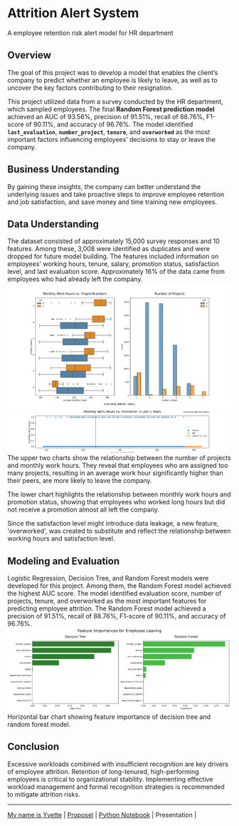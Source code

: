 # Attrition Alert System
A employee retention risk alert model for HR department

## Overview 
The goal of this project was to develop a model that enables the client’s company to predict whether an employee is likely to leave, as well as to uncover the key factors contributing to their resignation.

This project utilized data from a survey conducted by the HR department, which sampled employees. The final **Random Forest prediction model** achieved an AUC of 93.56%, precision of 91.51%, recall of 88.76%, F1-score of 90.11%, and accuracy of 96.76%. The model identified **`last_evaluation`**, **`number_project`**, **`tenure`**, and **`overworked`** as the most important factors influencing employees' decisions to stay or leave the company.

## Business Understanding 
By gaining these insights, the company can better understand the underlying issues and take proactive steps to improve employee retention and job satisfaction, and save money and time training new employees. 

## Data Understanding
The dataset consisted of approximately 15,000 survey responses and 10 features. Among these, 3,008 were identified as duplicates and were dropped for future model building. The features included information on employees' working hours, tenure, salary, promotion status, satisfaction level, and last evaluation score. Approximately 16% of the data came from employees who had already left the company.
<img alt=“Satisfaction-Tenure-Attrition” src=/images/workHrs-projectNum-left.png>
<img alt=“WorkHours-Promotion-Attrition” src=/images/promotion-workHrs.png>
The upper two charts show the relationship between the number of projects and monthly work hours. They reveal that employees who are assigned too many projects, resulting in an average work hour significantly higher than their peers, are more likely to leave the company.

The lower chart highlights the relationship between monthly work hours and promotion status, showing that employees who worked long hours but did not receive a promotion almost all left the company.

Since the satisfaction level might introduce data leakage, a new feature, 'overworked', was created to substitute and reflect the relationship between working hours and satisfaction level.

## Modeling and Evaluation 
Logistic Regression, Decision Tree, and Random Forest models were developed for this project. Among them, the Random Forest model achieved the highest AUC score.
The model identified evaluation score, number of projects, tenure, and overworked as the most important features for predicting employee attrition.
The Random Forest model achieved a precision of 91.51%, recall of 88.76%, F1-score of 90.11%, and accuracy of 96.76%.
<img alt=“Satisfaction-Tenure-Attrition” src=/images/feature-importances.png>
Horizontal bar chart showing feature importance of decision tree and random forest model.

## Conclusion
Excessive workloads combined with insufficient recognition are key drivers of employee attrition.
Retention of long-tenured, high-performing employees is critical to organizational stability.
Implementing effective workload management and formal recognition strategies is recommended to mitigate attrition risks.

---
[My name is Yvette](https://yvette-yl.github.io/ "Welcome to My Profile")  |  [Proposel](/PACE_Strategy.md "")  |  [Python Notebook](/attritionalertsystem.ipynb "")  |  Presentation  | 
